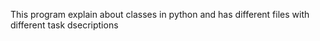 This program explain about classes in python and has different files with different task dsecriptions

